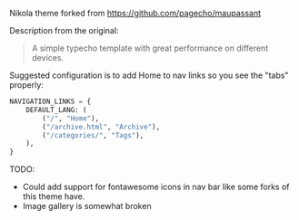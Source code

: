 Nikola theme forked from <https://github.com/pagecho/maupassant>

Description from the original:

> A simple typecho template with great performance on different devices.

Suggested configuration is to add Home to nav links so you see the
"tabs" properly:

```python
NAVIGATION_LINKS = {
    DEFAULT_LANG: (
        ("/", "Home"),
        ("/archive.html", "Archive"),
        ("/categories/", "Tags"),
    ),
}
```



TODO:

* Could add support for fontawesome icons in nav bar like some forks of
  this theme have.
* Image gallery is somewhat broken
